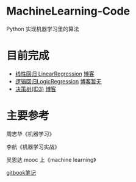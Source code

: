 # MachineLearning-Code
Python 实现机器学习里的算法
# 目前完成
- [线性回归 LinearRegression](https://github.com/MrYxJ/MachineLearning-Code/tree/master/LinearRegression)  [博客](https://blog.csdn.net/yexiaohhjk/article/details/82501393)
- [逻辑回归LogicRegression](https://github.com/MrYxJ/MachineLearning-Code/tree/master/LogicalRegression) [博客暂无]()
- [决策树(ID3)](https://github.com/MrYxJ/MachineLearning-Code/tree/master/DecisionTree) [博客](https://blog.csdn.net/yexiaohhjk/article/details/83218514)

# 主要参考
周志华《机器学习》

李航《机器学习实战》

吴恩达 mooc 上《machine learning》

[gitbook笔记](https://yoyoyohamapi.gitbooks.io/mit-ml/content/)
